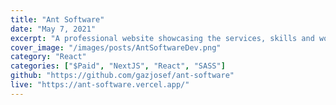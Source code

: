 ```yaml
---
title: "Ant Software"
date: "May 7, 2021"
excerpt: "A professional website showcasing the services, skills and work of Ant Software."
cover_image: "/images/posts/AntSoftwareDev.png"
category: "React"
categories: ["$Paid", "NextJS", "React", "SASS"]
github: "https://github.com/gazjosef/ant-software"
live: "https://ant-software.vercel.app/"
---
```

